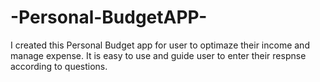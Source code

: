 # -Personal-BudgetAPP-

I created this Personal Budget app for user to optimaze their income and manage expense. It is easy to use and guide user  to enter their respnse according to
questions. 
